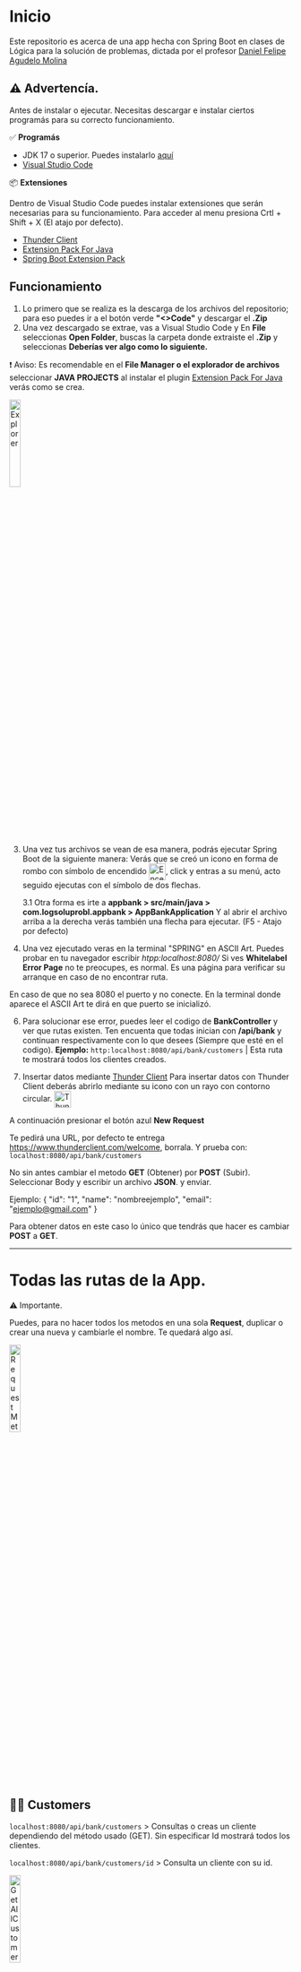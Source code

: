 # Inicio 
Este repositorio es acerca de una app hecha con Spring Boot en clases de Lógica para la solución de problemas, dictada por el profesor [Daniel Felipe Agudelo Molina](https://github.com/DanielDev87)


## ⚠️ Advertencía.
Antes de instalar o ejecutar.
Necesitas descargar e instalar ciertos programás para su correcto funcionamiento.

✅ **Programás**
- JDK 17 o superior. Puedes instalarlo [aquí](https://www.oracle.com/java/technologies/downloads/)
- [Visual Studio Code ](https://code.visualstudio.com/)

📦 **Extensiones**

Dentro de Visual Studio Code puedes instalar extensiones que serán necesarias para su funcionamiento. 
Para acceder al menu presiona Crtl + Shift + X (El atajo por defecto).
- [Thunder Client](https://marketplace.visualstudio.com/items?itemName=rangav.vscode-thunder-client)
- [Extension Pack For Java](https://marketplace.visualstudio.com/items?itemName=vscjava.vscode-java-pack)
- [Spring Boot Extension Pack](https://marketplace.visualstudio.com/items?itemName=vmware.vscode-boot-dev-pack)

## Funcionamiento

1. Lo primero que se realiza es la descarga de los archivos del repositorio; para eso puedes ir a el botón verde **"<>Code"** y descargar el **.Zip**
2. Una vez descargado se extrae, vas a Visual Studio Code y En **File** seleccionas **Open Folder**, buscas la carpeta donde extraiste el **.Zip** y seleccionas **Deberías ver algo como lo siguiente.**

❗ Aviso: Es recomendable en el **File Manager o el explorador de archivos** seleccionar **JAVA PROJECTS** al instalar el plugin [Extension Pack For Java](https://marketplace.visualstudio.com/items?itemName=vscjava.vscode-java-pack) verás como se crea.

<img src="https://raw.githubusercontent.com/DavidMrn/logic_app_bank/refs/heads/main/docs/images/ExplorerImage.png" alt="Explorer" width="20%"/>

3. Una vez tus archivos se vean de esa manera, podrás ejecutar Spring Boot de la siguiente manera: Verás que se creó un icono en forma de rombo con símbolo de encendido 
<img src="docs/images/encendido.png" alt="Encendido" width="30" style="vertical-align:middle;" />, click y entras a su menú, acto seguido ejecutas con el símbolo de dos flechas.

   3.1 Otra forma es irte a **appbank > src/main/java > com.logsoluprobl.appbank > AppBankApplication** Y al abrir el archivo arriba a la derecha verás también una flecha para ejecutar. (F5 - Atajo por defecto)

4. Una vez ejecutado veras en la terminal "SPRING" en ASCII Art. Puedes probar en tu navegador escribir *htpp:localhost:8080/* Si ves **Whitelabel Error Page** no te preocupes, es normal. Es una página para verificar su arranque en caso de no encontrar ruta.

En caso de que no sea 8080 el puerto y no conecte. En la terminal donde aparece el ASCII Art te dirá en que puerto se inicializó.


6. Para solucionar ese error, puedes leer el codigo de **BankController** y ver que rutas existen.
   Ten encuenta que todas inician con **/api/bank** y continuan respectivamente con lo que desees (Siempre que esté en el codigo).
   **Ejemplo:** `http:localhost:8080/api/bank/customers` | Esta ruta te mostrará todos los clientes creados.

7. Insertar datos mediante [Thunder Client](https://marketplace.visualstudio.com/items?itemName=rangav.vscode-thunder-client)
  Para insertar datos con Thunder Client deberás abrirlo mediante su icono con un rayo con contorno circular. <img src="docs/images/thunder.png" alt="Thunder" width="30" style="vertical-align:middle;" />

A continuación presionar el botón azul **New Request** 

Te pedirá una URL, por defecto te entrega https://www.thunderclient.com/welcome, borrala. Y prueba con: `localhost:8080/api/bank/customers`

No sin antes cambiar el metodo **GET** (Obtener) por **POST** (Subir). Seleccionar Body y escribir un archivo **JSON**. y enviar.

Ejemplo: 
{
  "id": "1",
  "name": "nombreejemplo",
  "email": "ejemplo@gmail.com"
}

Para obtener datos en este caso lo único que tendrás que hacer es cambiar **POST** a **GET**.


---

# Todas las rutas de la App.

⚠️ Importante.

Puedes, para no hacer todos los metodos en una sola **Request**, duplicar o crear una nueva y cambiarle el nombre. Te quedará algo así.

<img src="https://raw.githubusercontent.com/DavidMrn/logic_app_bank/refs/heads/main/docs/images/RequestMethodsImage.png" style="width:20%;" alt="RequestMethodsImage">


## 👨‍🦲 Customers

`localhost:8080/api/bank/customers` > Consultas o creas un cliente dependiendo del método usado (GET). Sin especificar Id mostrará todos los clientes.

`localhost:8080/api/bank/customers/id` > Consulta un cliente con su id.

<img src="https://raw.githubusercontent.com/DavidMrn/logic_app_bank/refs/heads/main/docs/images/GetAllCustomers.png" style="width:20%;" alt="GetAllCustomers">


## 🪪 Accounts

`localhost:8080/api/bank/customers/1/accounts` > Crear una cuenta bancaria de tipo SAVINGS o CHECKING asociada a un cliente (cliente con Id: 1).

Para Savings: parameter se interpreta como tasa de interés (interestRate).
Para Checking: parameter se interpreta como límite de sobregiro (overdraftLimit).

Ejemplo JSON:

{
"type": "SAVINGS",
"accountId": "Ac1",
"parameter": 0.05
}

<img src="https://raw.githubusercontent.com/DavidMrn/logic_app_bank/refs/heads/main/docs/images/CreateAccount.png" style="width:20%;" alt="CreateAccount">

`localhost:8080/api/bank/accounts/Ac2` > Consulta cuentas por id, en este caso "Ac2" o el valor que le agregues.
Esta cuenta está asociada al cliente 2.

<img src="https://raw.githubusercontent.com/DavidMrn/logic_app_bank/refs/heads/main/docs/images/AccountById.png" style="width:20%;" alt="AccountById">

`localhost:8080/api/bank/accounts/Ac1/deposit?amount=5000` > Deposita dinero a la cuenta con Id: Ac1 y cantidad 5000.
Esto devuelve true si se depositó correctamente, false si no.

<img src="https://raw.githubusercontent.com/DavidMrn/logic_app_bank/refs/heads/main/docs/images/DepositImage.png" style="width:20%;" alt="DepositImage">

`localhost:8080/api/bank/accounts/Ac1/withdraw?amount=2500` > Retira dinero de la cuenta con Id: Ac1 y cantidad 2500.

<img src="https://raw.githubusercontent.com/DavidMrn/logic_app_bank/refs/heads/main/docs/images/WithdrawImage.png" style="width:20%;" alt="WithdrawImage">

`localhost:8080/api/bank/accounts/Ac1/transfer` > Transfiere dinero de la cuenta con Id: Ac1 a otra cuenta (por ejemplo, "Ac2").

<img src="https://raw.githubusercontent.com/DavidMrn/logic_app_bank/refs/heads/main/docs/images/TransferImage.png" style="width:20%;" alt="TransferImage">

## 💸 Transactions

`localhost:8080/api/bank/accounts/Ac1/transactions` > Muestra todas las transaciones de una cuenta con Id en este caso: **Ac1**

<img src="https://raw.githubusercontent.com/DavidMrn/logic_app_bank/refs/heads/main/docs/images/TransactionsImage.png" style="width:20%;" alt="TrasactionsImage">

`localhost:8080/api/bank/accounts/Ac3/apply-interest` > Aplica interes a una cuenta por Id. En este caso **Ac3**. Devuelve HttpStatus como OK 200 en caso de ser aplicable.

---

`localhost:8080/api/bank/customers/2/accounts` > Obtiene todas las cuentas de un cliente por su id. En este caso: **2**

**❗Todas estas rutas se pueden copiar y visualizar en el navegador después de ejecutarlas en Thunder Client**


# ❇️ Swagger UI
Nos va a permitir ver de una forma más visual todos los metodos que esta aplicación contiene.
Para verlo tienes que irte a http://localhost:8080/swagger-ui/index.html

<img src="https://raw.githubusercontent.com/DavidMrn/logic_app_bank/refs/heads/main/docs/images/swaggeruimain.png" style="width:30%;" alt="TrasactionsImage">

Para usar los metodos desde Swaagger UI tendrás que darle click y a continuación: al botón *Try it out*
   > Recordatorio: Hay metodos que dependen de otros para dar respuesta, como lo son el obtener clientes, sin clientes anteriormente creados este da error.

En este ejemplo se realiza con crear cliente y después obtener cliente por id.
Le damos los valores también en Json y executamos.

<img src="https://raw.githubusercontent.com/DavidMrn/logic_app_bank/refs/heads/main/docs/images/createacustomerswagger.png" style="width:30%;" alt="TrasactionsImage">

Obteniendo por ID: 

<img src="https://raw.githubusercontent.com/DavidMrn/logic_app_bank/refs/heads/main/docs/images/getcustomerbyidswagger.png" style="width:30%;" alt="TrasactionsImage">

Y así con los demás metodos, como crear cuenta. 
